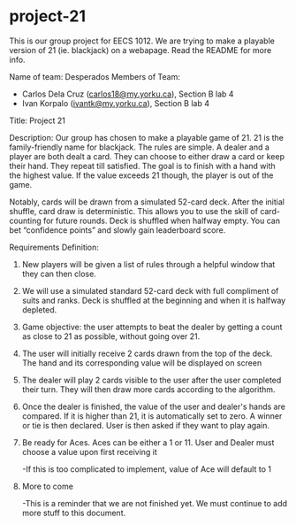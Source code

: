# project-21
This is our group project for EECS 1012. We are trying to make a playable version of 21 (ie. blackjack) on a webapage. Read the README for more info.

Name of team: Desperados
Members of Team:
- Carlos Dela Cruz (carlos18@my.yorku.ca), Section B lab 4
- Ivan Korpalo (ivantk@my.yorku.ca), Section B lab 4

Title: Project 21

Description: Our group has chosen to make a playable game of 21. 21 is the family-friendly name for blackjack. The rules are simple. A dealer and a player are both dealt a card. They can choose to either draw a card or keep their hand. They repeat till satisfied. The goal is to finish with a hand with the highest value. If the value exceeds 21 though, the player is out of the game.

Notably, cards will be drawn from a simulated 52-card deck. After the initial shuffle, card draw is deterministic. This allows you to use the skill of card-counting for future rounds. Deck is shuffled when halfway empty. You can bet “confidence points” and slowly gain leaderboard score.


Requirements Definition:

1. New players will be given a list of rules through a helpful window that they can then close.
    
2. We will use a simulated standard 52-card deck with full compliment of suits and ranks. Deck is shuffled at the beginning and when it is halfway depleted.
      
3. Game objective: the user attempts to beat the dealer by getting a count as close to 21 as possible, without going over 21.

4. The user will initially receive 2 cards drawn from the top of the deck. The hand and its corresponding value will be displayed on screen

5. The dealer will play 2 cards visible to the user after the user completed their turn. They will then draw more cards according to the algorithm.

6. Once the dealer is finished, the value of the user and dealer's hands are compared. If it is higher than 21, it is automatically set to zero. A winner or tie is then declared. User is then asked if they want to play again.
    
7. Be ready for Aces. Aces can be either a 1 or 11. User and Dealer must choose a value upon first receiving it
    
    -If this is too complicated to implement, value of Ace will default to 1
    
8. More to come
    
    -This is a reminder that we are not finished yet. We must continue to add more stuff to this document.

